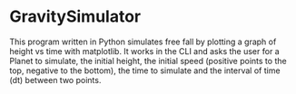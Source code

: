 # GravitySimulator
This program written in Python simulates free fall by plotting a graph of height vs time with matplotlib.
It works in the CLI and asks the user for a Planet to simulate, the initial height, the initial speed (positive points to the top, negative to the bottom), the time to simulate and the interval of time (dt) between two points.
